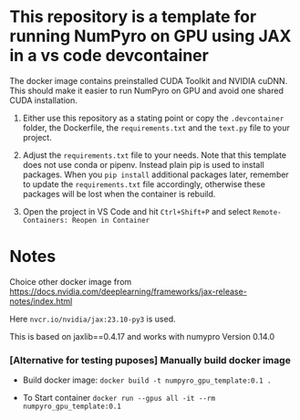 # This repository is a template for running NumPyro on GPU using JAX in a vs code devcontainer

The docker image contains preinstalled  CUDA Toolkit and NVIDIA cuDNN. This should make it easier to run NumPyro on GPU and avoid one shared CUDA installation.  

1. Either use this repository as a stating point or copy the `.devcontainer` folder, the Dockerfile, the  `requirements.txt` and the `text.py` file to your project.

2. Adjust the `requirements.txt` file to your needs. Note that this template does not use conda or pipenv. Instead plain pip is used to install packages. When you `pip install`  additional packages later, remember to update the `requirements.txt` file accordingly, otherwise these packages will be lost when the container is rebuild.

3. Open the project in VS Code and hit `Ctrl+Shift+P` and select `Remote-Containers: Reopen in Container`

# Notes
Choice other docker image 
from https://docs.nvidia.com/deeplearning/frameworks/jax-release-notes/index.html

Here `nvcr.io/nvidia/jax:23.10-py3` is used.

This is based on jaxlib==0.4.17 and works with numypro Version 0.14.0



### [Alternative for testing puposes] Manually build docker image
- Build docker image: `docker build -t numpyro_gpu_template:0.1 .`

- To Start container `docker run --gpus all -it --rm numpyro_gpu_template:0.1`